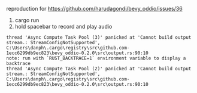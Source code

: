 ﻿reproduction for https://github.com/harudagondi/bevy_oddio/issues/36

1. cargo run
2. hold spacebar to record and play audio

```
thread 'Async Compute Task Pool (3)' panicked at 'Cannot build output stream.: StreamConfigNotSupported', C:\Users\danph\.cargo\registry\src\github.com-1ecc6299db9ec823\bevy_oddio-0.2.0\src\output.rs:90:10
note: run with `RUST_BACKTRACE=1` environment variable to display a backtrace
thread 'Async Compute Task Pool (2)' panicked at 'Cannot build output stream.: StreamConfigNotSupported', C:\Users\danph\.cargo\registry\src\github.com-1ecc6299db9ec823\bevy_oddio-0.2.0\src\output.rs:90:10
```